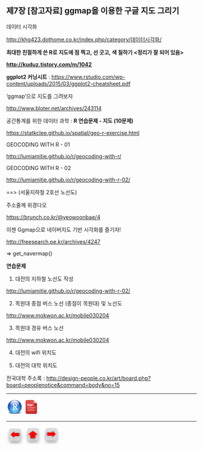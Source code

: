 ## 제7장 [참고자료] ggmap을 이용한 구글 지도 그리기

데이터 시각화

http://khg423.dothome.co.kr/index.php/category/데이터시각화/



**최대한 친절하게 쓴 R로 지도에 점 찍고, 선 긋고, 색 칠하기 <정리가 잘 되어 있음>**

**http://kuduz.tistory.com/m/1042**



**ggplot2 커닝시트** : https://www.rstudio.com/wp-content/uploads/2015/03/ggplot2-cheatsheet.pdf



‘ggmap’으로 지도를 그려보자

http://www.bloter.net/archives/243114



공간통계를 위한 데이터 과학 : **R 연습문제 - 지도 (10문제)**

https://statkclee.github.io/spatial/geo-r-exercise.html



GEOCODING WITH R - 01

http://lumiamitie.github.io/r/geocoding-with-r/



GEOCODING WITH R - 02

http://lumiamitie.github.io/r/geocoding-with-r-02/

==>  (서울지하철 2호선 노선도)



주소줄께 위경다오

https://brunch.co.kr/@yeowoonbae/4



이젠 Ggmap으로 네이버지도 기반 시각화를 즐기자!

http://freesearch.pe.kr/archives/4247

=> get_navermap()







**연습문제**



1. 대전의 지하철 노선도 작성

http://lumiamitie.github.io/r/geocoding-with-r-02/



2. 목원대 종점 버스 노선 (종점이 목원대) 및 노선도

http://www.mokwon.ac.kr/mobile030204



3. 목원대 경유 버스 노선

http://www.mokwon.ac.kr/mobile030204



4. 대전의 wifi 위치도



5. 대전의 대학 위치도

전국대학 주소록 : http://design-people.co.kr/art/board.php?board=peoplenotice&command=body&no=15



------

 [<img src="images/R.png" alt="R" style="zoom:80%;" />](source/ch_7_using_ggmap.R)  [<img src="images/pdf_image.png" alt="pdf_image" style="zoom:80%;" />](pdf/ch_7_using_ggmap.pdf) 

------

[<img src="images/l-arrow.png" alt="l-arrow" style="zoom:67%;" />](ch_7_Subway_Stations_Daejeon.html)    [<img src="images/home-arrow.png" alt="home-arrow" style="zoom:67%;" />](index.html)    [<img src="images/r-arrow.png" alt="r-arrow" style="zoom:67%;" />](ch_7_using_ggmap_00.html)

